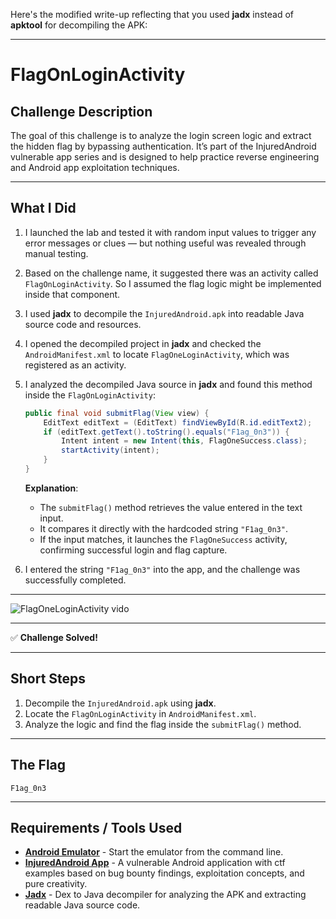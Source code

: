 Here's the modified write-up reflecting that you used **jadx** instead of **apktool** for decompiling the APK:

---

# FlagOnLoginActivity

## Challenge Description

The goal of this challenge is to analyze the login screen logic and extract the hidden flag by bypassing authentication. It’s part of the InjuredAndroid vulnerable app series and is designed to help practice reverse engineering and Android app exploitation techniques.

---

## What I Did

1. I launched the lab and tested it with random input values to trigger any error messages or clues — but nothing useful was revealed through manual testing.

2. Based on the challenge name, it suggested there was an activity called `FlagOnLoginActivity`. So I assumed the flag logic might be implemented inside that component.

3. I used **jadx** to decompile the `InjuredAndroid.apk` into readable Java source code and resources.

4. I opened the decompiled project in **jadx** and checked the `AndroidManifest.xml` to locate `FlagOneLoginActivity`, which was registered as an activity.

5. I analyzed the decompiled Java source in **jadx** and found this method inside the `FlagOnLoginActivity`:

   ```java
   public final void submitFlag(View view) {
       EditText editText = (EditText) findViewById(R.id.editText2);
       if (editText.getText().toString().equals("F1ag_0n3")) {
           Intent intent = new Intent(this, FlagOneSuccess.class);
           startActivity(intent);
       }
   }
   ```

   **Explanation**:
   - The `submitFlag()` method retrieves the value entered in the text input.
   - It compares it directly with the hardcoded string `"F1ag_0n3"`.
   - If the input matches, it launches the `FlagOneSuccess` activity, confirming successful login and flag capture.

6. I entered the string `"F1ag_0n3"` into the app, and the challenge was successfully completed.

---

![FlagOneLoginActivity vido](media/FlagOneLoginActivity.gif)

---

✅ **Challenge Solved!**

---

## Short Steps

1. Decompile the `InjuredAndroid.apk` using **jadx**.
2. Locate the `FlagOnLoginActivity` in `AndroidManifest.xml`.
3. Analyze the logic and find the flag inside the `submitFlag()` method.

---

## The Flag

```text
F1ag_0n3
```

---

## Requirements / Tools Used

- **[Android Emulator](https://developer.android.com/studio/run/emulator-commandline)** - Start the emulator from the command line.
- **[InjuredAndroid App](https://github.com/B3nac/InjuredAndroid)** - A vulnerable Android application with ctf examples based on bug bounty findings, exploitation concepts, and pure creativity.
- **[Jadx](https://github.com/skylot/jadx)** - Dex to Java decompiler for analyzing the APK and extracting readable Java source code.


